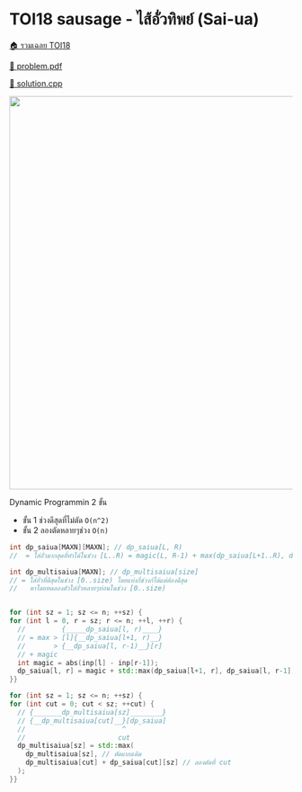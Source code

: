 <!-- @codegen_problem begin -->
# TOI18 sausage - ไส้อั่วทิพย์ (Sai-ua)

[🏠 รวมเฉลย TOI18](../)

[💎 problem.pdf](./toi18_sausage.pdf)

[🎉 solution.cpp](./toi18_sausage.cpp)

<img width="700" src="https://github.com/krist7599555/toi/assets/19445033/38b4d87c-0304-4d26-90a0-9ddb8706e481" />
<!-- @codegen_problem end -->

Dynamic Programmin 2 ขั้น

- ขั้น 1 ช่วงดีสุดที่ไม่ตัด `O(n^2)`
- ขั้น 2 ลองตัดหลายๆช่วง `O(n)`

```cpp
int dp_saiua[MAXN][MAXN]; // dp_saiua[L, R)
//  = ใส่อั่วมากสุดที่ทำได้ในช่วง [L..R) = magic(L, R-1) + max(dp_saiua[L+1..R), dp_saiua[L..R-1)) โดยไม่ตัดเลย

int dp_multisaiua[MAXN]; // dp_multisaiua[size]
// = ใส่อั่วที่ดีสุดในช่วง [0..size) โดยแบ่งกี่ช่วงก้ได้แต่ต้องดีสุด
//   หาโดยทดลองตัวใส่อั่วหลายๆท่อนในช่วง [0..size)


for (int sz = 1; sz <= n; ++sz) {
for (int l = 0, r = sz; r <= n; ++l, ++r) {
  //         {_____dp_saiua[l, r)____}
  // = max > [l]{__dp_saiua[l+1, r)__}
  //       > {__dp_saiua[l, r-1)__}[r]
  // + magic
  int magic = abs(inp[l] - inp[r-1]);
  dp_saiua[l, r] = magic + std::max(dp_saiua[l+1, r], dp_saiua[l, r-1]);
}}

for (int sz = 1; sz <= n; ++sz) {
for (int cut = 0; cut < sz; ++cut) {
  // {_______dp_multisaiua[sz]________}
  // {__dp_multisaiua[cut]__}[dp_saiua]
  //                        ^
  //                       cut
  dp_multisaiua[sz] = std::max(
    dp_multisaiua[sz], // ตัดแบบเดิม
    dp_multisaiua[cut] + dp_saiua[cut][sz] // ลองตัดที่ cut
  );
}}
```
